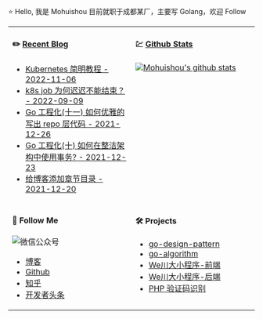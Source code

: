 ⭐ Hello, 我是 Mohuishou 目前就职于成都某厂，主要写 Golang，欢迎 Follow

<table>
  
<tr>
<td valign="top"  width="50%">

#### ✏️ [Recent Blog](https://lailin.xyz)

- [Kubernetes 简明教程 - 2022-11-06](https://lailin.xyz/post/k8s-tutorials.html)
- [k8s job 为何迟迟不能结束？ - 2022-09-09](https://lailin.xyz/post/kubernetes-job-running-not-end.html)
- [Go 工程化(十一) 如何优雅的写出 repo  层代码 - 2021-12-26](https://lailin.xyz/post/graceful-repo-code.html)
- [Go 工程化(十) 如何在整洁架构中使用事务? - 2021-12-23](https://lailin.xyz/post/clean-arch-transaction.html)
- [给博客添加章节目录 - 2021-12-20](https://lailin.xyz/post/add-catefories-sidebar-in-blog.html)

</td>
<td valign="top"  width="50%">

#### 💹 [Github Stats](https://github.com/mohuishou)

[![Mohuishou's github stats](https://github-readme-stats.vercel.app/api?username=mohuishou&count_private=true&show_icons=true)](https://github.com/mohuishou)

</td>
</tr>

<tr>
<td valign="top"  width="50%">

#### 👀 Follow Me

![微信公众号](https://mohuishou-blog-sz.oss-cn-shenzhen.aliyuncs.com/custom/wechat_white.png)
- [博客](https://lailin.xyz)
- [Github](https://github.com/mohuishou)
- [知乎](https://www.zhihu.com/people/mo-hui-shou-76)
- [开发者头条](https://toutiao.io/subjects/387401?f=new)

</td>
<td valign="top"  width="50%">

#### 🛠 Projects

- [go-design-pattern](https://github.com/mohuishou/go-design-pattern)
- [go-algorithm](https://github.com/mohuishou/go-algorithm)
- [We川大小程序-前端](https://github.com/mohuishou/scuplus-wechat)
- [We川大小程序-后端](https://github.com/mohuishou/scuplus-go)
- [PHP 验证码识别](https://github.com/mohuishou/ImageOCR)

</td>
</tr>

</table>
